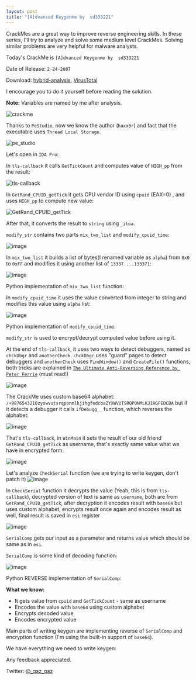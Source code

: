 ```yaml
---
layout: post
title: "[A]dvanced Keygenme by  sd333221"
---
```


CrackMes are a great way to improve reverse engineering skills.
In these series, I'll try to analyze and solve some medium level CrackMes.
Solving similar problems are very helpful for malware analysts.

Today's CrackMe is `[A]dvanced Keygenme by  sd333221`

Date of Release: `2-24-2007`


Download: [hybrid-analysis](https://www.hybrid-analysis.com/sample/3ec77d61d5c72d9065a5b80639f049a4d45a8e630ac333775a83f840afcf67b4?environmentId=100), [VirusTotal](https://virustotal.com/#/file/3ec77d61d5c72d9065a5b80639f049a4d45a8e630ac333775a83f840afcf67b4/detection)

I encourage you to do it yourself before reading the solution.

**Note:** Variables are named by me after analysis.

![crackme](https://user-images.githubusercontent.com/16405698/29512959-e0f0e6d6-8674-11e7-97b7-ef2302ee75b2.PNG)

Thanks to `PeStudio`, now we know the author (`haxx0r`) and fact that the executable uses `Thread Local Storage`.

![pe_studio](https://user-images.githubusercontent.com/16405698/29514086-50855ec0-8678-11e7-9ed0-bbd089adddae.png)

Let's open in `IDA Pro`:

In `tls-callback` it calls `GetTickCount` and computes value of `HIGH_pp` from the result:

![tls-callback](https://user-images.githubusercontent.com/16405698/29514323-2b5c37da-8679-11e7-92b4-11c770f008ca.png)

In `GetRand_CPUID_getTick` it gets CPU vendor ID using `cpuid` (EAX=0) , and uses `HIGH_pp` to compute new value:

![GetRand_CPUID_getTick](https://user-images.githubusercontent.com/16405698/29514447-a2c0e4ba-8679-11e7-96b1-7fc14fe043aa.png)

After that, it converts the result to `string` using `_itoa`.

`modify_str` contains two parts `mix_two_list` and `modify_cpuid_time`:

![image](https://user-images.githubusercontent.com/16405698/29517883-2d8f5ece-8688-11e7-94bc-f6a6c66e2865.png)

In `mix_two_list` it builds a list of bytes(I renamed variable as `alpha`) from `0x0` to `0xFF` and modifies it using another list of `13337....133371`:

![image](https://user-images.githubusercontent.com/16405698/29517876-20411014-8688-11e7-9e81-5ec90e97fb8e.png)

Python implementation of `mix_two_list` function:

<script src="https://gist.github.com/secrary/11f2ee3133f8bb560c54b858dc93bde3.js"></script>

In `modify_cpuid_time` it uses the value converted from integer to string and modifies this value using `alpha` list:

![image](https://user-images.githubusercontent.com/16405698/29518058-ff40cea8-8688-11e7-963a-7c4d5c919b8d.png)

Python implementation of `modify_cpuid_time`:

<script src="https://gist.github.com/secrary/243aa7272c3f42a600fe1ebbeb18b6dd.js"></script>

`modify_str` is used to encrypt/decrypt computed value before using it.

At the end of `tls-callback`, it uses two ways to detect debuggers, named as `chckDbgr` and `anotherCheck`.
`chckDbgr` uses  "guard" pages to detect debuggers and `anotherCheck` uses `FindWindow()` and `CreateFile()` functions, both tricks are explained in [`The Ultimate Anti-Reversing Reference by Peter Ferrie`](https://encrypted.google.com/search?safe=active&hl=en&q=The+Ultimate+Anti-Reversing+Reference+by+Peter+Ferrie) (must read!)

![image](https://user-images.githubusercontent.com/16405698/29518720-86b67e1c-868b-11e7-8b99-419c0246beb6.png)

The CrackMe uses custom base64 alphabet: `/+9876543210zyxwvutsrqponmlkjihgfedcbaZYXWVUTSRQPONMLKJIHGFEDCBA` but if it detects a debugger it calls `ifDebugg__` function, which reverses the alphabet:

![image](https://user-images.githubusercontent.com/16405698/29518833-08cd2400-868c-11e7-8741-5145fea39f88.png)

That's `tls-callback`, in `WinMain` it sets the result of our old friend `GetRand_CPUID_getTick` as username, that's exactly same value what we have in encrypted form.

![image](https://user-images.githubusercontent.com/16405698/29518933-7652d8ee-868c-11e7-84eb-301819e1843b.png)


Let's analyze `CheckSerial` function (we are trying to write keygen, don't patch it)
![image](https://user-images.githubusercontent.com/16405698/29519055-f2740ee8-868c-11e7-8e18-50637da30570.png)

In `CheckSerial` function it decrypts the value (Yeah, this is from `tls-callback`), decrypted version of text is same as `username`, both are from `GetRand_CPUID_getTick`, after decryption it encodes result with `base64` but uses custom alphabet, encrypts result once again and encodes result as well, final result is saved in `esi` register

![image](https://user-images.githubusercontent.com/16405698/29519346-252470c0-868e-11e7-9c65-1023caf3499c.png)

`SerialComp` gets our input as a parameter and returns value which should be same as in `esi`.

`SerialComp` is some kind of decoding function:

![image](https://user-images.githubusercontent.com/16405698/29519634-2e7b6484-868f-11e7-8381-cc45725d081e.png)

Python REVERSE implementation of `SerialComp`:

<script src="https://gist.github.com/secrary/2a3dfac9fcfb4ae45985f818734b4958.js"></script>

**What we know:**
- It gets value from `cpuid` and `GetTickCount` - same as username
- Encodes the value with `base64` using custom alphabet
- Encrypts decoded value
- Encodes encrypted value

Main parts of writing keygen are implementing reverse of `SerialComp` and encryption function (I'm using the built-in support of `base64`).

We have everything we need to write keygen:

<script src="https://gist.github.com/secrary/0e747196018eecb2f10ee71ce42ecad3.js"></script>

Any feedback appreciated.

Twitter: [@_qaz_qaz](https://twitter.com/_qaz_qaz)